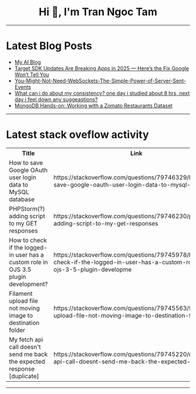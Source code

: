 <h1 align="center">Hi 👋, I'm Tran Ngoc Tam</h1>

---

# Latest Blog Posts 
<!-- BLOG-POST-LIST:START -->
- [My AI Blog](https://dev.to/twisha_gami_f310d22de9a0e/my-ai-blog-14mp)
- [Target SDK Updates Are Breaking Apps in 2025 — Here’s the Fix Google Won’t Tell You](https://dev.to/vaibhav_shakya_e6b352bfc4/target-sdk-updates-are-breaking-apps-in-2025-heres-the-fix-google-wont-tell-you-2mi6)
- [You-Might-Not-Need-WebSockets-The-Simple-Power-of-Server-Sent-Events](https://dev.to/member_74898956/you-might-not-need-websockets-the-simple-power-of-server-sent-events-4o1g)
- [What can i do about my consistency? one day i studied about 8 hrs, next day i feel down any suggeastions?](https://dev.to/sagardevx/what-can-i-do-about-my-consistency-one-day-i-studied-about-8-hrs-next-day-i-feel-down-any-3mee)
- [MongoDB Hands-on: Working with a Zomato Restaurants Dataset](https://dev.to/prasanna_kumart_/mongodb-hands-on-working-with-a-zomato-restaurants-dataset-5ad4)
<!-- BLOG-POST-LIST:END -->

---

# Latest stack oveflow activity
<table>
  <tr><th>Title</th><th>Link</th></tr>
  <!-- STACKOVERFLOW:START --><tr><td>How to save Google OAuth user login data to MySQL database</td><td>https://stackoverflow.com/questions/79746329/how-to-save-google-oauth-user-login-data-to-mysql-database</td></tr><tr><td>PHPStorm&lpar;?&rpar; adding script to my GET responses</td><td>https://stackoverflow.com/questions/79746230/phpstorm-adding-script-to-my-get-responses</td></tr><tr><td>How to check if the logged-in user has a custom role in OJS 3.5 plugin development?</td><td>https://stackoverflow.com/questions/79745978/how-to-check-if-the-logged-in-user-has-a-custom-role-in-ojs-3-5-plugin-developme</td></tr><tr><td>Filament upload file not moving image to destination folder</td><td>https://stackoverflow.com/questions/79745563/filament-upload-file-not-moving-image-to-destination-folder</td></tr><tr><td>My fetch api call doesn&#39;t send me back the expected response [duplicate]</td><td>https://stackoverflow.com/questions/79745220/my-fetch-api-call-doesnt-send-me-back-the-expected-response</td></tr><!-- STACKOVERFLOW:END -->
</table>

---


